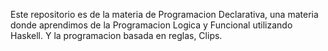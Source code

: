 Este repositorio es de la materia de Programacion Declarativa, una materia donde aprendimos de la Programacion Logica y Funcional utilizando Haskell.
Y la programacion basada en reglas, Clips.
